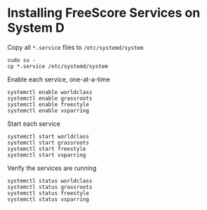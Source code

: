 # Installing FreeScore Services on System D

Copy all `*.service` files to `/etc/systemd/system`

	sudo su -
	cp *.service /etc/systemd/system

Enable each service, one-at-a-time

	systemctl enable worldclass
	systemctl enable grassroots
	systemctl enable freestyle
	systemctl enable vsparring

Start each service

	systemctl start worldclass
	systemctl start grassroots
	systemctl start freestyle
	systemctl start vsparring

Verify the services are running

	systemctl status worldclass
	systemctl status grassroots
	systemctl status freestyle
	systemctl status vsparring

